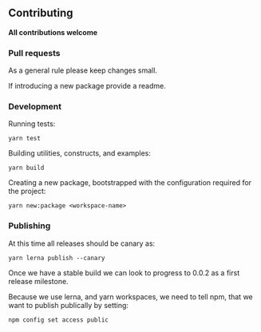 ## Contributing

**All contributions welcome**

### Pull requests

As a general rule please keep changes small.

If introducing a new package provide a readme.

### Development

Running tests:

```
yarn test
```

Building utilities, constructs, and examples:

```
yarn build
```

Creating a new package, bootstrapped with the configuration required for the project:

```
yarn new:package <workspace-name>
```

### Publishing

At this time all releases should be canary as:

```
yarn lerna publish --canary
```

Once we have a stable build we can look to progress to 0.0.2 as a first release milestone.

Because we use lerna, and yarn workspaces, we need to tell npm, that we want to publish publically by setting:

```
npm config set access public
```
